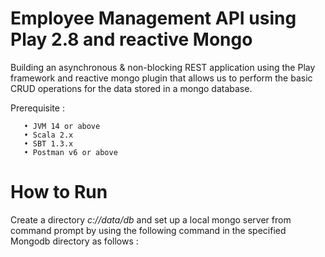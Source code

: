 # Employee Management API using Play 2.8 and reactive Mongo


Building an asynchronous & non-blocking REST application using the Play framework and reactive mongo plugin that allows us to perform the basic CRUD operations for the data stored in a mongo database.  

Prerequisite :

       • JVM 14 or above
       • Scala 2.x
       • SBT 1.3.x
       • Postman v6 or above

# How to Run

Create a directory *c://data/db* and set up a local mongo server from command prompt by using the following command in the specified Mongodb directory as follows :
